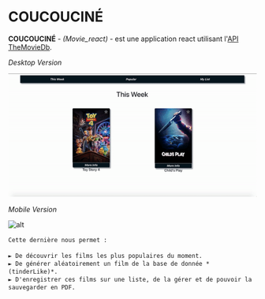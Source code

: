 # COUCOUCINÉ 

**COUCOUCINÉ** - *(Movie_react)* - est une application react utilisant l'[API TheMovieDb](https://www.themoviedb.org/). 

*Desktop Version*

![alt](https://github.com/ahmedKhaireddine/ahmedKhaireddinegif.github.io/blob/master/movicedest.gif?raw=true)

*Mobile Version*

![alt](https://github.com/ahmedKhaireddine/ahmedKhaireddinegif.github.io/blob/master/movicemobile.gif?raw=true)

```
Cette dernière nous permet :

► De découvrir les films les plus populaires du moment.
► De générer aléatoirement un film de la base de donnée *(tinderLike)*.
► D'enregistrer ces films sur une liste, de la gérer et de pouvoir la sauvegarder en PDF.
```

